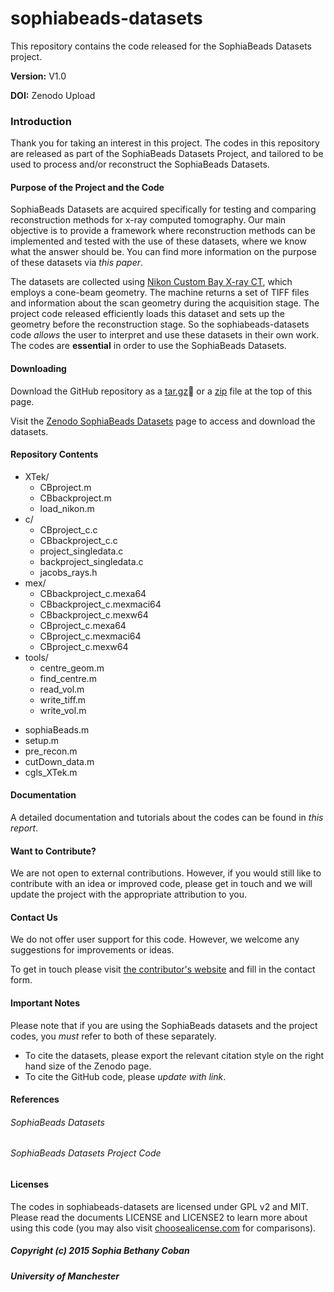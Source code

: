 # sophiabeads-datasets
This repository contains the code released for the SophiaBeads Datasets project. 

**Version:** V1.0

**DOI:** Zenodo Upload



### Introduction
Thank you for taking an interest in this project. The codes in this repository are released as part of the SophiaBeads Datasets Project, and tailored to be used to process and/or reconstruct the SophiaBeads Datasets. 


#### Purpose of the Project and the Code
SophiaBeads Datasets are acquired specifically for testing and comparing reconstruction methods for x-ray computed tomography. Our main objective is to provide a framework where reconstruction methods can be implemented and tested with the use of these datasets, where we know what the answer should be. You can find more information on the purpose of these datasets via _this paper_.

The datasets are collected using [Nikon Custom Bay X-ray CT](www.mxif.manchester.ac.uk/resources/imaging-systems/nikon-custom-bay), which employs a cone-beam geometry. The machine returns a set of TIFF files and information about the scan geometry during the acquisition stage. The project code released efficiently loads this dataset and sets up the geometry before the reconstruction stage. So the sophiabeads-datasets code _allows_ the user to interpret and use these datasets in their own work. The codes are **essential** in order to use the SophiaBeads Datasets.

#### Downloading
Download the GitHub repository as a [tar.gz](https://codeload.github.com/Sophilyplum/sophiabeads-datasets/legacy.tar.gz/master) or a [zip](https://codeload.github.com/Sophilyplum/sophiabeads-datasets/legacy.zip/master) file at the top of this page.

Visit the [Zenodo SophiaBeads Datasets](https://zenodo.org/record/16474) page to access and download the datasets. 

#### Repository Contents
* XTek/
  - CBproject.m
  - CBbackproject.m
  - load_nikon.m
* c/
  - CBproject_c.c
  - CBbackproject_c.c
  - project_singledata.c
  - backproject_singledata.c
   - jacobs_rays.h
* mex/
  - CBbackproject_c.mexa64
  - CBbackproject_c.mexmaci64
  - CBbackproject_c.mexw64
  - CBproject_c.mexa64
  - CBproject_c.mexmaci64
  - CBproject_c.mexw64
* tools/
  - centre_geom.m
  - find_centre.m
  - read_vol.m
  - write_tiff.m
  - write_vol.m
- sophiaBeads.m
- setup.m
- pre_recon.m
- cutDown_data.m
- cgls_XTek.m

#### Documentation
A detailed documentation and tutorials about the codes can be found in _this report_.


#### Want to Contribute?
We are not open to external contributions. However, if you would still like to contribute with an idea or improved code, please get in touch and we will update the project with the appropriate attribution to you.

#### Contact Us
We do not offer user support for this code. However, we welcome any suggestions for improvements or ideas. 

To get in touch please visit [the contributor's website](http://www.maths.manchester.ac.uk/~scoban/contact.html) and fill in the contact form.

#### Important Notes
Please note that if you are using the SophiaBeads datasets and the project codes, you _must_ refer to both of these separately. 
* To cite the datasets, please export the relevant citation style on the right hand size of the Zenodo page.
* To cite the GitHub code, please _update with link_.
 
#### References
###### SophiaBeads Datasets

###### SophiaBeads Datasets Project Code

#### Licenses
The codes in sophiabeads-datasets are licensed under GPL v2 and MIT. Please read the documents LICENSE and LICENSE2 to learn more about using this code (you may also visit [choosealicense.com](http://choosealicense.com/) for comparisons).

##### Copyright (c) 2015 Sophia Bethany Coban
##### University of Manchester


